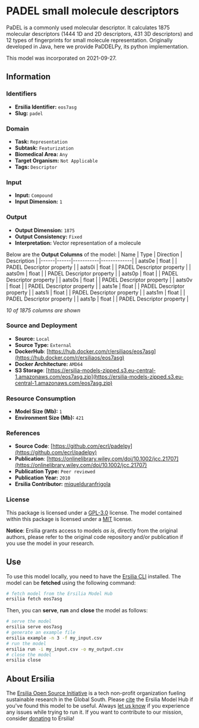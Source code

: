 # PADEL small molecule descriptors

PaDEL is a commonly used molecular descriptor. It calculates 1875 molecular descriptors (1444 1D and 2D descriptors, 431 3D descriptors) and 12 types of fingerprints for small molecule representation. Originally developed in Java, here we provide PaDDELPy, its python implementation.

This model was incorporated on 2021-09-27.

## Information
### Identifiers
- **Ersilia Identifier:** `eos7asg`
- **Slug:** `padel`

### Domain
- **Task:** `Representation`
- **Subtask:** `Featurization`
- **Biomedical Area:** `Any`
- **Target Organism:** `Not Applicable`
- **Tags:** `Descriptor`

### Input
- **Input:** `Compound`
- **Input Dimension:** `1`

### Output
- **Output Dimension:** `1875`
- **Output Consistency:** `Fixed`
- **Interpretation:** Vector representation of a molecule

Below are the **Output Columns** of the model:
| Name | Type | Direction | Description |
|------|------|-----------|-------------|
| aats0e | float |  | PADEL Descriptor property |
| aats0i | float |  | PADEL Descriptor property |
| aats0m | float |  | PADEL Descriptor property |
| aats0p | float |  | PADEL Descriptor property |
| aats0s | float |  | PADEL Descriptor property |
| aats0v | float |  | PADEL Descriptor property |
| aats1e | float |  | PADEL Descriptor property |
| aats1i | float |  | PADEL Descriptor property |
| aats1m | float |  | PADEL Descriptor property |
| aats1p | float |  | PADEL Descriptor property |

_10 of 1875 columns are shown_
### Source and Deployment
- **Source:** `Local`
- **Source Type:** `External`
- **DockerHub**: [https://hub.docker.com/r/ersiliaos/eos7asg](https://hub.docker.com/r/ersiliaos/eos7asg)
- **Docker Architecture:** `AMD64`
- **S3 Storage**: [https://ersilia-models-zipped.s3.eu-central-1.amazonaws.com/eos7asg.zip](https://ersilia-models-zipped.s3.eu-central-1.amazonaws.com/eos7asg.zip)

### Resource Consumption
- **Model Size (Mb):** `1`
- **Environment Size (Mb):** `421`


### References
- **Source Code**: [https://github.com/ecrl/padelpy](https://github.com/ecrl/padelpy)
- **Publication**: [https://onlinelibrary.wiley.com/doi/10.1002/jcc.21707](https://onlinelibrary.wiley.com/doi/10.1002/jcc.21707)
- **Publication Type:** `Peer reviewed`
- **Publication Year:** `2010`
- **Ersilia Contributor:** [miquelduranfrigola](https://github.com/miquelduranfrigola)

### License
This package is licensed under a [GPL-3.0](https://github.com/ersilia-os/ersilia/blob/master/LICENSE) license. The model contained within this package is licensed under a [MIT](LICENSE) license.

**Notice**: Ersilia grants access to models _as is_, directly from the original authors, please refer to the original code repository and/or publication if you use the model in your research.


## Use
To use this model locally, you need to have the [Ersilia CLI](https://github.com/ersilia-os/ersilia) installed.
The model can be **fetched** using the following command:
```bash
# fetch model from the Ersilia Model Hub
ersilia fetch eos7asg
```
Then, you can **serve**, **run** and **close** the model as follows:
```bash
# serve the model
ersilia serve eos7asg
# generate an example file
ersilia example -n 3 -f my_input.csv
# run the model
ersilia run -i my_input.csv -o my_output.csv
# close the model
ersilia close
```

## About Ersilia
The [Ersilia Open Source Initiative](https://ersilia.io) is a tech non-profit organization fueling sustainable research in the Global South.
Please [cite](https://github.com/ersilia-os/ersilia/blob/master/CITATION.cff) the Ersilia Model Hub if you've found this model to be useful. Always [let us know](https://github.com/ersilia-os/ersilia/issues) if you experience any issues while trying to run it.
If you want to contribute to our mission, consider [donating](https://www.ersilia.io/donate) to Ersilia!

